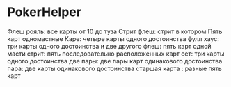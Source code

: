 # PokerHelper

  Флеш рояль: все карты от 10 до туза
  Стрит флеш: cтрит в котором Пять карт одномастные
  Каре: четыре карты одного достоинства
  фулл хаус: три карты одного достоинства  и две другого
  флеш: пять карт одной масти
  стрит: пять последовательно расположенных карт
  сет: три карты одного достоинства
  две пары: две пары карт одинакового достоинства
  пара: две карты одинакового достоинства
  старшая карта : разные пять карт